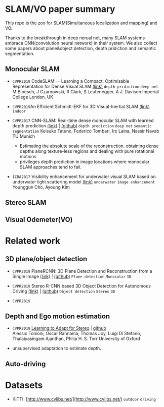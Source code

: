 # SLAM/VO paper summary

This repo is the zoo for SLAM(Simultaneous localization and mapping) and VO. 

Thanks to the breakthrough in deep nerual net, many SLAM systems embrace CNN(convolution neural network) in their system. 
We also collect some papers about plane&object detection, depth pridiction and semantic segmentation.

## Monocular SLAM

* `CVPR2019` CodeSLAM — Learning a Compact, Optimisable Representation for Dense Visual SLAM [(link)](https://arxiv.org/pdf/1804.00874.pdf)
  `depth pridiction` `deep net`
  M Bloesch, J Czarnowski, R Clark, S Leutenegger, A J. Davison
  Imperial College London, UK

* `CVPR2019`An Efficient Schmidt-EKF for 3D Visual-Inertial SLAM [(link)](https://arxiv.org/abs/1903.08636)
  `indoor`
* `CVPR2017` CNN-SLAM: Real-time dense monocular SLAM with learned depth prediction [(link)](https://arxiv.org/abs/1704.03489) | [(github)](https://github.com/iitmcvg/CNN_SLAM) 
  `depth prediction` `deep net` `semantic segmentation`
  Keisuke Tateno, Federico Tombari, Iro Laina, Nassir Navab
  TU Munich
  * Estimating the absolute scale of the reconstruction. obtaining dense depths along texture-less regions and dealing with pure rotational motions
  * privileges depth prediction in image locations where monocular SLAM approaches tend to fail. 
 * `ICRA2017` Visibility enhancement for underwater visual SLAM based on underwater light scattering model [(link)](https://ieeexplore.ieee.org/document/7989087) `underwater` `image enhancement` Younggun Cho, Ayoung Kim

## Stereo SLAM

## Visual Odemeter(VO)

# Related work

## 3D plane/object detection

* `CVPR2019` PlaneRCNN: 3D Plane Detection and Reconstruction from a Single Image [(link)](https://arxiv.org/abs/1812.04072) | [(github)](https://github.com/NVlabs/planercnn)
  `Plane detection` `Monocular` `3D`

* `CVPR2019` Stereo R-CNN based 3D Object Detection for Autonomous Driving [(link)](https://arxiv.org/abs/1902.09738) | [(github)](https://arxiv.org/abs/1902.09738) 
  `Object detection` `Stereo` `3D`
* `CVPR2019` 

## Depth and Ego motion estimation

* `CVPR2019` [Learning to Adapt for Stereo](https://arxiv.org/abs/1904.02957)  | [github](https://github.com/CVLAB-Unibo/Learning2AdaptForStereo)	
  Alessio Tonioni, Oscar Rahnama, Thomas Joy, Luigi Di Stefano, Thalaiyasingam Ajanthan, Philip H. S. Torr
  University of Oxford

* unsupervised adaptation to estimate depth.

## Auto-driving

# Datasets

* KITTI: [http://www.cvlibs.net/](http://www.cvlibs.net/)
  `outdoor` `driving` 
